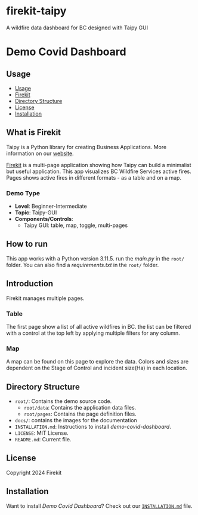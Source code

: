 # firekit-taipy
A wildfire data dashboard for BC designed with Taipy GUI

# Demo Covid Dashboard

## Usage
- [Usage](#usage)
- [Firekit](#what-is-Firekit)
- [Directory Structure](#directory-structure)
- [License](#license)
- [Installation](#installation)

## What is Firekit

Taipy is a Python library for creating Business Applications. More information on our
[website](https://www.taipy.io).

[Firekit](https://github.com/AbisoyeOnanuga/firekit-taipy) is a multi-page application showing how Taipy can build a minimalist but useful application.
This app visualizes BC Wildfire Services active fires. Pages shows active fires in different formats - as a table and on a map.

### Demo Type
- **Level**: Beginner-Intermediate
- **Topic**: Taipy-GUI
- **Components/Controls**: 
  - Taipy GUI: table, map, toggle, multi-pages

## How to run

This app works with a Python version 3.11.5. run the *main.py* in the `root/` folder. You can also find a *requirements.txt* in the `root/` folder.

## Introduction

Firekit manages multiple pages.

### Table

The first page show a list of all active wildfires in BC. the list can be filtered with a control at the top left by applying multiple filters for any column.


### Map

A map can be found on this page to explore the data. Colors and sizes are dependent on the Stage of Control and incident size(Ha) in each location.


## Directory Structure


- `root/`: Contains the demo source code.
  - `root/data`: Contains the application data files.
  - `root/pages`: Contains the page definition files.
- `docs/`: contains the images for the documentation
- `INSTALLATION.md`: Instructions to install _demo-covid-dashboard_.
- `LICENSE`: MIT License.
- `README.md`: Current file.

## License
Copyright 2024 Firekit

## Installation

Want to install _Demo Covid Dashboard_? Check out our [`INSTALLATION.md`](INSTALLATION.md) file.